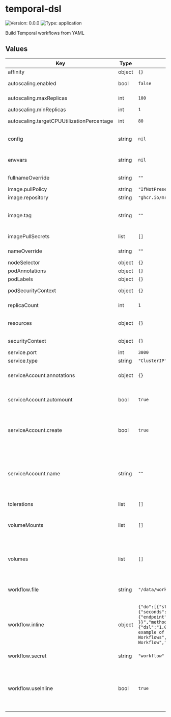 # temporal-dsl

![Version: 0.0.0](https://img.shields.io/badge/Version-0.0.0-informational?style=flat-square) ![Type: application](https://img.shields.io/badge/Type-application-informational?style=flat-square)

Build Temporal workflows from YAML

## Values

| Key | Type | Default | Description |
|-----|------|---------|-------------|
| affinity | object | `{}` | Node affinity |
| autoscaling.enabled | bool | `false` | Autoscaling enabled |
| autoscaling.maxReplicas | int | `100` | Maximum replicas |
| autoscaling.minReplicas | int | `1` | Minimum replicas |
| autoscaling.targetCPUUtilizationPercentage | int | `80` | When to trigger a new replica |
| config | string | `nil` | Accepts any of the command line arguments |
| envvars | string | `nil` | Additional environment variables |
| fullnameOverride | string | `""` | String to fully override names |
| image.pullPolicy | string | `"IfNotPresent"` | Image pull policy |
| image.repository | string | `"ghcr.io/mrsimonemms/temporal-dsl"` | Image repositiory |
| image.tag | string | `""` | Image tag - defaults to the chart's `Version` if not set |
| imagePullSecrets | list | `[]` | Docker registry secret names |
| nameOverride | string | `""` | String to partially override name |
| nodeSelector | object | `{}` | Node selector |
| podAnnotations | object | `{}` | Pod [annotations](https://kubernetes.io/docs/concepts/overview/working-with-objects/annotations/) |
| podLabels | object | `{}` | Pod [labels](https://kubernetes.io/docs/concepts/overview/working-with-objects/labels/) |
| podSecurityContext | object | `{}` | Pod's [security context](https://kubernetes.io/docs/tasks/configure-pod-container/security-context) |
| replicaCount | int | `1` | Number of replicas |
| resources | object | `{}` | Configure resources available |
| securityContext | object | `{}` | Container's security context |
| service.port | int | `3000` | Service's port |
| service.type | string | `"ClusterIP"` | Service's type |
| serviceAccount.annotations | object | `{}` | Annotations to add to the service account |
| serviceAccount.automount | bool | `true` | Automatically mount a ServiceAccount's API credentials? |
| serviceAccount.create | bool | `true` | Specifies whether a service account should be created |
| serviceAccount.name | string | `""` | The name of the service account to use. If not set and create is true, a name is generated using the fullname template |
| tolerations | list | `[]` | Node toleration |
| volumeMounts | list | `[]` | Additional volumeMounts on the output Deployment definition. |
| volumes | list | `[]` | Additional volumes on the output Deployment definition. |
| workflow.file | string | `"/data/workflow.yaml"` | Location the workflow volumes is mapped |
| workflow.inline | object | `{"do":[{"step1":{"set":{"userId":2}}},{"wait":{"wait":{"seconds":5}}},{"getUser":{"call":"http","with":{"endpoint":"https://jsonplaceholder.typicode.com/users/{{ .userId }}","method":"get"}}}],"document":{"dsl":"1.0.0","name":"example","namespace":"ignored","summary":"An example of how to use Serverless Workflow to define Temporal Workflows","title":"Serverless Workflow","version":"0.0.1"},"timeout":{"after":{"minutes":1}}}` | Workflow YAML |
| workflow.secret | string | `"workflow"` | Name of the secret containing `workflow.yaml` |
| workflow.useInline | bool | `true` | Use the inline workflow. If false, you must declare a secret with the workflow in `workflow.yaml` |

